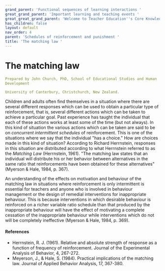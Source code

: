 ```yaml
---
grand_parent: 'Functional sequences of learning interactions '
great_grand_parent: 'Important learning and teaching events '
great_great_grand_parent: 'Welcome to Teacher Education''s Core Knowledge and Skills.'
has_children: false
layout: default
nav_order: 4
parent: 'Schedules of reinforcement and punishment '
title: 'The matching law '
---
```

# The matching law


```yaml
Prepared by John Church, PhD, School of Educational Studies and Human
Development

University of Canterbury, Christchurch, New Zealand.
```


Children and adults often find themselves in a situation where there are
several different responses which can be used to obtain a particular
type of reinforcement, that is, several different actions which can be
taken to achieve a particular goal. Past experience has taught the
individual that each of these actions works at least some of the time
(but not always). In this kind of situation the various actions which
can be taken are said to be on *concurrent intermittent schedules* of
reinforcement. This is one of the situations where we say that the
individual "has a choice." How are choices made in this kind of
situation? According to Richard Herrnstein, responses in this situation
are distributed according to what Herrnstein referred to as the
*Matching Law* (Herrnstein, 1961). "The matching law states that an
individual will distribute his or her behavior between alternatives in
the same ratio that reinforcements have been obtained for these
alternatives" (Myerson & Hale, 1984, p. 367).

An understanding of the effects on motivation and behaviour of the
matching law in situations where reinforcement is only intermittent is
essential for teachers and anyone who is involved in behaviour
management or the design of remedial interventions for inappropriate
behaviour. This is because interventions in which desirable behaviour is
reinforced on a richer variable ratio schedule than that produced by the
inappropriate behaviour will have the effect of motivating a complete
cessation of the inappropriate behaviour while interventions which do
not will be completely ineffective (Myerson & Hale, 1984, p. 369).


#### References

-   Herrnstein, R. J. (1961). Relative and absolute strength of response
    as a function of frequency of reinforcement. Journal of the
    Experimental Analysis of Behavior, 4, 267-272.
-   Meyerson, J., & Hale, S. (1984). Practical implications of the
    matching law. Journal of Applied Behavior Analysis, 17, 367-380.
